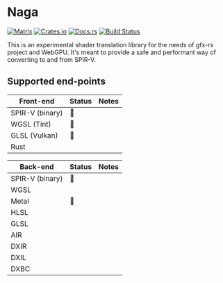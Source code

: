 # Naga

[![Matrix](https://img.shields.io/badge/Matrix-%23naga%3Amatrix.org-blueviolet.svg)](https://matrix.to/#/#naga:matrix.org)
[![Crates.io](https://img.shields.io/crates/v/naga.svg?label=naga)](https://crates.io/crates/naga)
[![Docs.rs](https://docs.rs/naga/badge.svg)](https://docs.rs/naga)
[![Build Status](https://travis-ci.org/gfx-rs/naga.svg?branch=master)](https://travis-ci.org/gfx-rs/naga)

This is an experimental shader translation library for the needs of gfx-rs project and WebGPU. It's meant to provide a safe and performant way of converting to and from SPIR-V.

## Supported end-points

Front-end       |       Status       | Notes |
--------------- | ------------------ | ----- |
SPIR-V (binary) | :construction:     |       |
WGSL (Tint)     | :construction:     |       |
GLSL (Vulkan)   | :construction:     |       |
Rust            |                    |       |

Back-end        |       Status       | Notes |
--------------- | ------------------ | ----- |
SPIR-V (binary) | :construction:     |       |
WGSL            |                    |       |
Metal           | :construction:     |       |
HLSL            |                    |       |
GLSL            |                    |       |
AIR             |                    |       |
DXIR            |                    |       |
DXIL            |                    |       |
DXBC            |                    |       |
